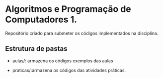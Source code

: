 # Algoritmos e Programação de Computadores 1.

Repositório criado para submeter os códigos implementados na disciplína.

## Estrutura de pastas

* aulas/: armazena os códigos exemplos das aulas

* praticas/:armazena os códigos das atividades práticas.
